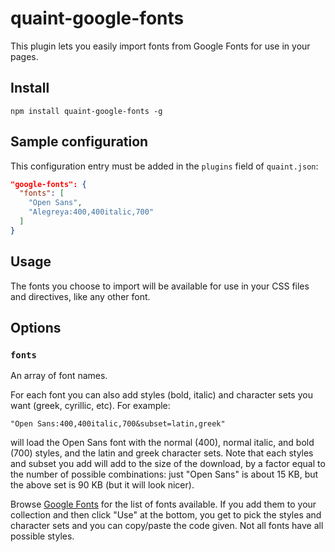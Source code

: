
quaint-google-fonts
===================

This plugin lets you easily import fonts from Google Fonts for use in
your pages.


## Install

    npm install quaint-google-fonts -g


## Sample configuration

This configuration entry must be added in the `plugins` field of
`quaint.json`:

```json
"google-fonts": {
  "fonts": [
    "Open Sans",
    "Alegreya:400,400italic,700"
  ]
}
```


## Usage

The fonts you choose to import will be available for use in your CSS
files and directives, like any other font.


## Options

### `fonts`

An array of font names.

For each font you can also add styles (bold, italic) and character
sets you want (greek, cyrillic, etc). For example:

    "Open Sans:400,400italic,700&subset=latin,greek"

will load the Open Sans font with the normal (400), normal italic, and
bold (700) styles, and the latin and greek character sets. Note
that each styles and subset you add will add to the size of the
download, by a factor equal to the number of possible combinations:
just "Open Sans" is about 15 KB, but the above set is 90 KB (but it
will look nicer).

Browse [Google Fonts](https://www.google.com/fonts) for the list of
fonts available. If you add them to your collection and then click
"Use" at the bottom, you get to pick the styles and character sets and
you can copy/paste the code given. Not all fonts have all possible
styles.
